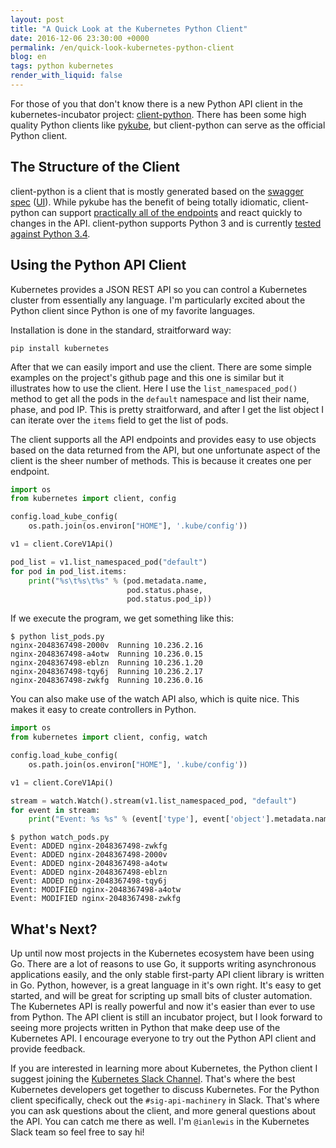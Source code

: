 ```yaml
---
layout: post
title: "A Quick Look at the Kubernetes Python Client"
date: 2016-12-06 23:30:00 +0000
permalink: /en/quick-look-kubernetes-python-client
blog: en
tags: python kubernetes
render_with_liquid: false
---
```


<!-- textlint-disable rousseau -->

For those of you that don't know there is a new Python API client in the kubernetes-incubator project: [client-python](https://github.com/kubernetes-incubator/client-python). There has been some high quality Python clients like [pykube](https://github.com/kelproject/pykube), but client-python can serve as the official Python client.

## The Structure of the Client

client-python is a client that is mostly generated based on the [swagger spec](http://kubernetes.io/kubernetes/swagger-spec/) ([UI](http://kubernetes.io/kubernetes/third_party/swagger-ui/)). While pykube has the benefit of being totally idiomatic, client-python can support [practically all of the endpoints](https://github.com/kubernetes-incubator/client-python/tree/master/kubernetes#documentation-for-api-endpoints) and react quickly to changes in the API. client-python supports Python 3 and is currently [tested against Python 3.4](https://github.com/kubernetes-incubator/client-python/blob/master/.travis.yml).

## Using the Python API Client

Kubernetes provides a JSON REST API so you can control a Kubernetes cluster from essentially any language. I'm particularly excited about the Python client since Python is one of my favorite languages.

Installation is done in the standard, straitforward way:

```shell
pip install kubernetes
```

After that we can easily import and use the client. There are some simple examples on the project's github page and this one is similar but it illustrates how to use the client. Here I use the `list_namespaced_pod()` method to get all the pods in the `default` namespace and list their name, phase, and pod IP. This is pretty straitforward, and after I get the list object I can iterate over the `items` field to get the list of pods.

The client supports all the API endpoints and provides easy to use objects based on the data returned from the API, but one unfortunate aspect of the client is the sheer number of methods. This is because it creates one per endpoint.

```python
import os
from kubernetes import client, config

config.load_kube_config(
    os.path.join(os.environ["HOME"], '.kube/config'))

v1 = client.CoreV1Api()

pod_list = v1.list_namespaced_pod("default")
for pod in pod_list.items:
    print("%s\t%s\t%s" % (pod.metadata.name,
                          pod.status.phase,
                          pod.status.pod_ip))
```

If we execute the program, we get something like this:

```shell
$ python list_pods.py
nginx-2048367498-2000v  Running 10.236.2.16
nginx-2048367498-a4otw  Running 10.236.0.15
nginx-2048367498-eblzn  Running 10.236.1.20
nginx-2048367498-tqy6j  Running 10.236.2.17
nginx-2048367498-zwkfg  Running 10.236.0.16
```

You can also make use of the watch API also, which is quite nice. This makes it easy to create controllers in Python.

```python
import os
from kubernetes import client, config, watch

config.load_kube_config(
    os.path.join(os.environ["HOME"], '.kube/config'))

v1 = client.CoreV1Api()

stream = watch.Watch().stream(v1.list_namespaced_pod, "default")
for event in stream:
    print("Event: %s %s" % (event['type'], event['object'].metadata.name))
```

```shell
$ python watch_pods.py
Event: ADDED nginx-2048367498-zwkfg
Event: ADDED nginx-2048367498-2000v
Event: ADDED nginx-2048367498-a4otw
Event: ADDED nginx-2048367498-eblzn
Event: ADDED nginx-2048367498-tqy6j
Event: MODIFIED nginx-2048367498-a4otw
Event: MODIFIED nginx-2048367498-zwkfg
```

## What's Next?

Up until now most projects in the Kubernetes ecosystem have been using Go. There are a lot of reasons to use Go, it supports writing asynchronous applications easily, and the only stable first-party API client library is written in Go. Python, however, is a great language in it's own right. It's easy to get started, and will be great for scripting up small bits of cluster automation. The Kubernetes API is really powerful and now it's easier than ever to use from Python. The API client is still an incubator project, but I look forward to seeing more projects written in Python that make deep use of the Kubernetes API. I encourage everyone to try out the Python API client and provide feedback.

If you are interested in learning more about Kubernetes, the Python client I suggest joining the [Kubernetes Slack Channel](http://slack.kubernetes.io/). That's where the best Kubernetes developers get together to discuss Kubernetes. For the Python client specifically, check out the `#sig-api-machinery` in Slack. That's where you can ask questions about the client, and more general questions about the API. You can catch me there as well. I'm `@ianlewis` in the Kubernetes Slack team so feel free to say hi!

<!-- textlint-enable rousseau -->
